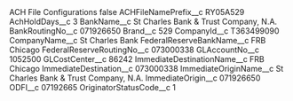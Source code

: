 <?xml version="1.0" encoding="UTF-8"?>
<CustomMetadata xmlns="http://soap.sforce.com/2006/04/metadata" xmlns:xsi="http://www.w3.org/2001/XMLSchema-instance" xmlns:xsd="http://www.w3.org/2001/XMLSchema">
    <label>ACH File Configurations</label>
    <protected>false</protected>
    <values>
        <field>ACHFileNamePrefix__c</field>
        <value xsi:type="xsd:string">RY05A529</value>
    </values>
    <values>
        <field>AchHoldDays__c</field>
        <value xsi:type="xsd:string">3</value>
    </values>
    <values>
        <field>BankName__c</field>
        <value xsi:type="xsd:string">St Charles Bank &amp; Trust Company, N.A.</value>
    </values>
    <values>
        <field>BankRoutingNo__c</field>
        <value xsi:type="xsd:string">071926650</value>
    </values>
    <values>
        <field>Brand__c</field>
        <value xsi:type="xsd:string">529</value>
    </values>
    <values>
        <field>CompanyId__c</field>
        <value xsi:type="xsd:string">T363499090</value>
    </values>
    <values>
        <field>CompanyName__c</field>
        <value xsi:type="xsd:string">St Charles Bank</value>
    </values>
    <values>
        <field>FederalReserveBankName__c</field>
        <value xsi:type="xsd:string">FRB Chicago</value>
    </values>
    <values>
        <field>FederalReserveRoutingNo__c</field>
        <value xsi:type="xsd:string">073000338</value>
    </values>
    <values>
        <field>GLAccountNo__c</field>
        <value xsi:type="xsd:string">1052500</value>
    </values>
    <values>
        <field>GLCostCenter__c</field>
        <value xsi:type="xsd:string">86242</value>
    </values>
    <values>
        <field>ImmediateDestinationName__c</field>
        <value xsi:type="xsd:string">FRB Chicago</value>
    </values>
    <values>
        <field>ImmediateDestination__c</field>
        <value xsi:type="xsd:string">073000338</value>
    </values>
    <values>
        <field>ImmediateOriginName__c</field>
        <value xsi:type="xsd:string">St Charles Bank &amp; Trust Company, N.A.</value>
    </values>
    <values>
        <field>ImmediateOrigin__c</field>
        <value xsi:type="xsd:string">071926650</value>
    </values>
    <values>
        <field>ODFI__c</field>
        <value xsi:type="xsd:string">07192665</value>
    </values>
    <values>
        <field>OriginatorStatusCode__c</field>
        <value xsi:type="xsd:string">1</value>
    </values>
</CustomMetadata>
